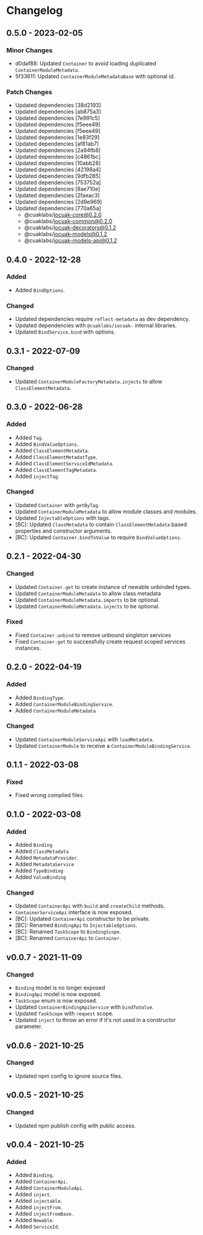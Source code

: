 # Changelog

## 0.5.0 - 2023-02-05

### Minor Changes

- d0daf88: Updated `Container` to avoid loading duplicated `ContainerModuleMetadata`.
- 5f33611: Updated `ContainerModuleMetadataBase` with optional id.

### Patch Changes

- Updated dependencies [38d2193]
- Updated dependencies [ab875a3]
- Updated dependencies [7e991c5]
- Updated dependencies [f5eee49]
- Updated dependencies [f5eee49]
- Updated dependencies [1e83f29]
- Updated dependencies [af81ab7]
- Updated dependencies [2a94fb8]
- Updated dependencies [c4861bc]
- Updated dependencies [10abb28]
- Updated dependencies [42198a4]
- Updated dependencies [9dfb285]
- Updated dependencies [753752a]
- Updated dependencies [8ae710e]
- Updated dependencies [2faeac3]
- Updated dependencies [2d9e969]
- Updated dependencies [770a65a]
  - @cuaklabs/iocuak-core@0.2.0
  - @cuaklabs/iocuak-common@0.2.0
  - @cuaklabs/iocuak-decorators@0.1.2
  - @cuaklabs/iocuak-models@0.1.2
  - @cuaklabs/iocuak-models-api@0.1.2

## 0.4.0 - 2022-12-28

### Added

- Added `BindOptions`.

### Changed

- Updated dependencies require `reflect-metadata` as dev dependency.
- Updated dependencies with `@cuaklabs/iocuak-` internal libraries.
- Updated `BindService.bind` with options.

## 0.3.1 - 2022-07-09

### Changed

- Updated `ContainerModuleFactoryMetadata.injects` to allow `ClassElementMetadata`.

## 0.3.0 - 2022-06-28

### Added

- Added `Tag`.
- Added `BindValueOptions`.
- Added `ClassElementMetadata`.
- Added `ClassElementMetadatType`.
- Added `ClassElementServiceIdMetadata`.
- Added `ClassElementTagMetadata`.
- Added `injectTag`.

### Changed

- Updated `Container` with `getByTag`.
- Updated `ContainerModuleMetadata` to allow module classes and modules.
- Updated `InjectableOptions` with tags.
- [BC]: Updated `ClassMetadata` to contain `ClassElementMetadata` based properties and constructor arguments.
- [BC]: Updated `Container.bindToValue` to require `BindValueOptions`.

## 0.2.1 - 2022-04-30

### Changed

- Updated `Container.get` to create instance of newable unbinded types.
- Updated `ContainerModuleMetadata` to allow class metadata
- Updated `ContainerModuleMetadata.imports` to be optional.
- Updated `ContainerModuleMetadata.injects` to be optional.

### Fixed

- Fixed `Container.unbind` to remove unbound singleton services
- Fixed `Container.get` to successfully create request scoped services instances.

## 0.2.0 - 2022-04-19

### Added

- Added `BindingType`.
- Added `ContainerModuleBindingService`.
- Added `ContainerModuleMetadata`

### Changed

- Updated `ContainerModuleServiceApi` with `loadMetadata`.
- Updated `ContainerModule` to receive a `ContainerModuleBindingService`.

## 0.1.1 - 2022-03-08

### Fixed

- Fixed wrong compiled files.

## 0.1.0 - 2022-03-08

### Added

- Added `Binding`
- Added `ClassMetadata`
- Added `MetadataProvider`.
- Added `MetadataService`
- Added `TypeBinding`
- Added `ValueBinding`

### Changed

- Updated `ContainerApi` with `build` and `createChild` methods.
- `ContainerServiceApi` interface is now exposed.
- [BC]: Updated `ContainerApi` constructor to be private.
- [BC]: Renamed `BindingApi` to `InjectableOptions`.
- [BC]: Renamed `TaskScope` to `BindingScope`.
- [BC]: Renamed `ContainerApi` to `Container`.

## v0.0.7 - 2021-11-09

### Changed

- `Binding` model is no longer exposed
- `BindingApi` model is now exposed.
- `TaskScope` enum is now exposed.
- Updated `ContainerBindingApiService` with `bindToValue`.
- Updated `TaskScope` with `request` scope.
- Updated `inject` to throw an error if it's not used in a constructor parameter.

## v0.0.6 - 2021-10-25

### Changed

- Updated npm config to ignore source files.

## v0.0.5 - 2021-10-25

### Changed

- Updated npm publish config with public access.

## v0.0.4 - 2021-10-25

### Added

- Added `Binding`.
- Added `ContainerApi`.
- Added `ContainerModuleApi`.
- Added `inject`.
- Added `injectable`.
- Added `injectFrom`.
- Added `injectFromBase`.
- Added `Newable`.
- Added `ServiceId`.
